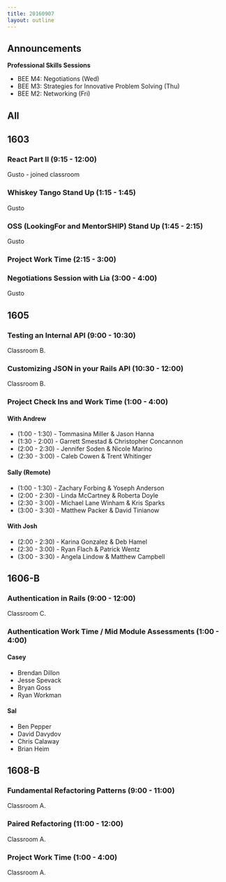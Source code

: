```yaml
---
title: 20160907
layout: outline
---
```


## Announcements
**Professional Skills Sessions**  

* BEE M4: Negotiations (Wed)  
* BEE M3: Strategies for Innovative Problem Solving (Thu)  
* BEE M2: Networking (Fri)  

## All

## 1603

### React Part II (9:15 - 12:00)

Gusto - joined classroom

### Whiskey Tango Stand Up (1:15 - 1:45)

Gusto

### OSS (LookingFor and MentorSHIP) Stand Up (1:45 - 2:15)

Gusto

### Project Work Time (2:15 - 3:00)

### Negotiations Session with Lia (3:00 - 4:00)

Gusto

## 1605

### Testing an Internal API (9:00 - 10:30)

Classroom B.

### Customizing JSON in your Rails API (10:30 - 12:00)

Classroom B.

### Project Check Ins and Work Time (1:00 - 4:00)

#### With Andrew

* (1:00 - 1:30) - Tommasina Miller & Jason Hanna
* (1:30 - 2:00) - Garrett Smestad & Christopher Concannon
* (2:00 - 2:30) - Jennifer Soden & Nicole Marino
* (2:30 - 3:00) - Caleb Cowen & Trent Whitinger

#### Sally (Remote)

* (1:00 - 1:30) - Zachary Forbing & Yoseph Anderson
* (2:00 - 2:30) - Linda McCartney & Roberta Doyle
* (2:30 - 3:00) - Michael Lane Winham & Kris Sparks
* (3:00 - 3:30) - Matthew Packer & David Tinianow

#### With Josh

* (2:00 - 2:30) - Karina Gonzalez & Deb Hamel
* (2:30 - 3:00) - Ryan Flach & Patrick Wentz
* (3:00 - 3:30) - Angela Lindow & Matthew Campbell


## 1606-B

### Authentication in Rails (9:00 - 12:00)

Classroom C.

### Authentication Work Time / Mid Module Assessments (1:00 - 4:00)

#### Casey

* Brendan Dillon
* Jesse Spevack
* Bryan Goss
* Ryan Workman

#### Sal

* Ben Pepper
* David Davydov
* Chris Calaway
* Brian Heim

## 1608-B

### Fundamental Refactoring Patterns (9:00 - 11:00)

Classroom A.

### Paired Refactoring (11:00 - 12:00)

Classroom A.

### Project Work Time (1:00 - 4:00)

Classroom A.
